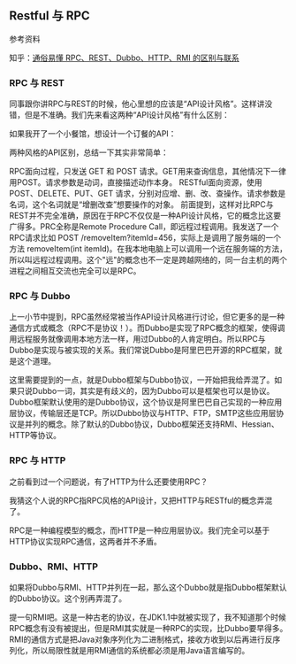 ## Restful 与 RPC

参考资料

知乎：[通俗易懂 RPC、REST、Dubbo、HTTP、RMI 的区别与联系](https://zhuanlan.zhihu.com/p/66311537)

### RPC 与 REST
同事跟你讲RPC与REST的时候，他心里想的应该是“API设计风格”。这样讲没错，但是不准确。我们先来看这两种“API设计风格”有什么区别：

如果我开了一个小餐馆，想设计一个订餐的API：


两种风格的API区别，总结一下其实非常简单：

RPC面向过程，只发送 GET 和 POST 请求。GET用来查询信息，其他情况下一律用POST。请求参数是动词，直接描述动作本身。
RESTful面向资源，使用 POST、DELETE、PUT、GET 请求，分别对应增、删、改、查操作。请求参数是名词，这个名词就是“增删改查”想要操作的对象。
前面提到，这样对比RPC与REST并不完全准确，原因在于RPC不仅仅是一种API设计风格，它的概念比这要广得多。PRC全称是Remote Procedure Call，即远程过程调用。我发送了一个RPC请求比如 POST /removeItem?itemId=456，实际上是调用了服务端的一个方法 removeItem(int itemId)。在我本地电脑上可以调用一个远在服务端的方法，所以叫远程过程调用。这个"远"的概念也不一定是跨越网络的，同一台主机的两个进程之间相互交流也完全可以是RPC。

### RPC 与 Dubbo
上一小节中提到，RPC虽然经常被当作API设计风格进行讨论，但它更多的是一种通信方式或概念（RPC不是协议！）。而Dubbo是实现了RPC概念的框架，使得调用远程服务就像调用本地方法一样，用过Dubbo的人肯定明白。所以RPC与Dubbo是实现与被实现的关系。我们常说Dubbo是阿里巴巴开源的RPC框架，就是这个道理。

这里需要提到的一点，就是Dubbo框架与Dubbo协议，一开始把我给弄混了。如果只说Dubbo一词，其实是有歧义的，因为Dubbo可以是框架也可以是协议。Dubbo框架默认使用的是Dubbo协议，这个协议是阿里巴巴自己实现的一种应用层协议，传输层还是TCP。所以Dubbo协议与HTTP、FTP，SMTP这些应用层协议是并列的概念。除了默认的Dubbo协议，Dubbo框架还支持RMI、Hessian、HTTP等协议。

### RPC 与 HTTP
之前看到过一个问题说，有了HTTP为什么还要使用RPC？

我猜这个人说的RPC指RPC风格的API设计，又把HTTP与RESTful的概念弄混了。

RPC是一种编程模型的概念，而HTTP是一种应用层协议。我们完全可以基于HTTP协议实现RPC通信，这两者并不矛盾。

### Dubbo、RMI、HTTP
如果将Dubbo与RMI、HTTP并列在一起，那么这个Dubbo就是指Dubbo框架默认的Dubbo协议。这个别再弄混了。

提一句RMI吧。这是一种古老的协议，在JDK1.1中就被实现了，我不知道那个时候RPC概念有没有被提出，但是RMI其实就是一种RPC的实现，比Dubbo要早得多。RMI的通信方式是把Java对象序列化为二进制格式，接收方收到以后再进行反序列化，所以局限性就是用RMI通信的系统都必须是用Java语言编写的。